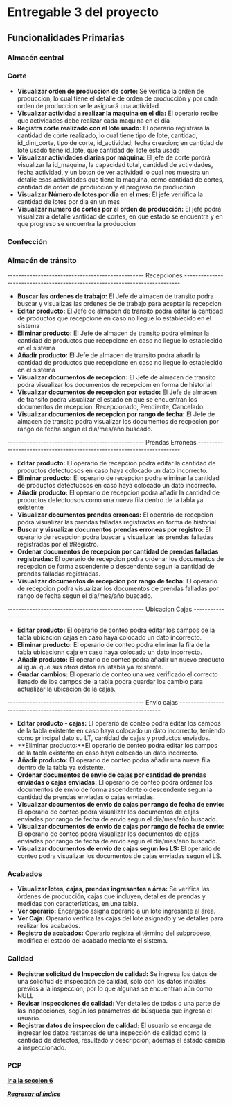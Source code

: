 # Entregable 3 del proyecto
## Funcionalidades Primarias
### Almacén central 

### Corte
* **Visualizar orden de produccion de corte:** Se verifica la orden de produccion, lo cual tiene el detalle de orden de producción y por cada orden de produccion se le asignará una actividad
* **Visualizar actividad a realizar la maquina en el dia:** El operario recibe que actividades debe realizar cada maquina en el dia
* **Registra corte realizado con el lote usado:** El operario registrara la cantidad de corte realizado, lo cual tiene tipo de lote, cantidad, id_dim_corte, tipo de corte, id_actividad, fecha creacion; en cantidad de lote usado tiene id_lote, que cantidad del lote esta usada
* **Visualizar actividades diarias por máquina:** El jefe de corte pordrá visualizar la id_maquina, la capacidad total, cantidad de actividades, fecha actividad, y un boton de ver actividad lo cual nos muestra un detalle esas actividades que tiene la maquina, como cantidad de cortes, cantidad de orden de produccion y el progreso de produccion
* **Visualizar Número de lotes por dia en el mes:** El jefe veririfica la cantidad de lotes por dia en un mes
* **Visualizar numero de cortes por el orden de producción:**  El jefe podrá visualizar a detalle vsntidad de cortes, en que estado se encuentra y en que progreso se encuentra la produccion
  
### Confección 

### Almacén de tránsito 
------------------------------------------------- Recepciones ----------------------------------------------------------------------------
* **Buscar las ordenes de trabajo:** El Jefe de almacen de transito podra buscar y visualizas las ordenes de de trabajo para aceptar la recepcion
* **Editar producto:** El Jefe de almacen de transito podra editar la cantidad de productos que recepcione en caso no llegue lo establecido en el sistema
* **Eliminar producto:** El Jefe de almacen de transito podra eliminar la cantidad de productos que recepcione en caso no llegue lo establecido en el sistema
* **Añadir producto:** El Jefe de almacen de transito podra añadir la cantidad de productos que recepcione en caso no llegue lo establecido en el sistema
* **Visualizar documentos de recepcion:** El Jefe de almacen de transito podra visualizar los documentos de recepciom en forma de historial
* **Visualizar documentos de recepcion por estado:** El Jefe de almacen de transito podra visualizar el estado en que se encuentran los documentos de recepcion: Recepcionado, Pendiente, Cancelado.
* **Visualizar documentos de recepcion por rango de fecha:** El Jefe de almacen de transito podra visualizar los documentos de recpecion por rango de fecha segun el dia/mes/año buscado.

------------------------------------------------- Prendas Erroneas -----------------------------------------------------------------------
* **Editar producto:** El operario de recepcion podra editar la cantidad de productos defectuosos en caso haya colocado un dato incorrecto.
* **Eliminar producto:** El operario de recepcion podra eliminar la cantidad de productos defectuosos en caso haya colocado un dato incorrecto.
* **Añadir producto:** El operario de recepcion podra añadir la cantidad de productos defectuosos como una nueva fila dentro de la tabla ya existente
* **Visualizar documentos prendas erroneas:** El operario de recepcion podra visualizar las prendas falladas registradas en forma de historial
* **Buscar y visualizar documentos prendas erroneas por registro:** El operario de recepcion podra buscar y visualizar las prendas falladas registradas por el #Registro.
* **Ordenar documentos de recepcion por cantidad de prendas falladas registradas:** El operario de recepcion podra ordenar los documentos de recepcion de forma ascendente o descendente segun la cantidad de prendas falladas registradas.
* **Visualizar documentos de recepcion por rango de fecha:** El operario de recepcion podra visualizar los documentos de prendas falladas por rango de fecha segun el dia/mes/año buscado.

------------------------------------------------- Ubicacion Cajas -----------------------------------------------------------------------
* **Editar producto:** El operario de conteo podra editar los campos de la tabla ubicacion cajas en caso haya colocado un dato incorrecto.
* **Eliminar producto:** El operario de conteo podra eliminar la fila de la tabla ubicacionn caja en caso haya colocado un dato incorrecto.
* **Añadir producto:** El operario de conteo podra añadir un nuevo producto al igual que sus otros datos en latabla ya existente.
* **Guadar cambios:** El operario de conteo una vez verificado el correcto llenado de los campos de la tabla podra guardar los cambio para actualizar la ubicacion de la cajas.

------------------------------------------------- Envio cajas -----------------------------------------------------------------------
* **Editar producto - cajas:** El operario de conteo podra editar los campos de la tabla existente en caso haya colocado un dato incorrecto, teniendo como principal dato su LT, cantidad de cajas y productos enviados.
* **Eliminar producto:**El operario de conteo podra editar los campos de la tabla existente en caso haya colocado un dato incorrecto.
* **Añadir producto:** El operario de conteo podra añadir una nueva fila dentro de la tabla ya existente.
* **Ordenar documentos de envio de cajas por cantidad de prendas enviadas o cajas enviadas:** El operario de conteo podra ordenar los documentos de envio de forma ascendente o descendente segun la cantidad de prendas enviadas o cajas enviadas.
* **Visualizar documentos de envio de cajas por rango de fecha de envio:** El operario de conteo podra visualizar los documentos de cajas enviadas por rango de fecha de envio segun el dia/mes/año buscado.
* **Visualizar documentos de envio de cajas por rango de fecha de envio:** El operario de conteo podra visualizar los documentos de cajas enviadas por rango de fecha de envio segun el dia/mes/año buscado.
* **Visualizar documentos de envio de cajas segun los LS:** El operario de conteo podra visualizar los documentos de cajas enviadas segun el LS.

### Acabados
* **Visualizar lotes, cajas, prendas ingresantes a área:** Se verifica las órdenes de producción, cajas que incluyen, detalles de prendas y medidas con características, en una tabla.
* **Ver operario:** Encargado asigna operario a un lote ingresante al área.
* **Ver Caja:** Operario verifica las cajas del lote asignado y ve detalles para realizar los acabados.
* **Registro de acabados:** Operario registra el término del subproceso, modifica el estado del acabado mediante el sistema.

### Calidad 
* **Registrar solicitud de Inspeccion de calidad:** Se ingresa los datos de una solicitud de inspección de calidad, solo con los datos inciales previos a la inspección, por lo que algunas se encuentran aún como NULL
* **Revisar Inspecciones de calidad:** Ver detalles de todas o una parte de las inspecciones, según los parámetros de búsqueda que ingresa el usuario.
* **Registrar datos de inspeccion de calidad:** El usuario se encarga de ingresar los datos restantes de una inspección de calidad como la cantidad de defectos, resultado y descripcion; además el estado cambia a inspeccionado.
  
### PCP 

**[Ir a la seccion 6](6-stack.md)**

***[Regresar al índice](./entregable%203-indice.md)***
